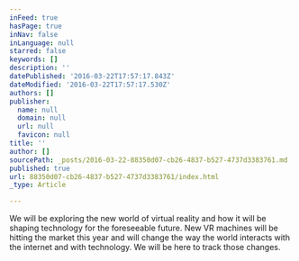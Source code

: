 ```yaml
---
inFeed: true
hasPage: true
inNav: false
inLanguage: null
starred: false
keywords: []
description: ''
datePublished: '2016-03-22T17:57:17.843Z'
dateModified: '2016-03-22T17:57:17.530Z'
authors: []
publisher:
  name: null
  domain: null
  url: null
  favicon: null
title: ''
author: []
sourcePath: _posts/2016-03-22-88350d07-cb26-4837-b527-4737d3383761.md
published: true
url: 88350d07-cb26-4837-b527-4737d3383761/index.html
_type: Article

---
```

We will be exploring the new world of virtual reality and how it will be shaping technology for the foreseeable future.  New VR machines will be hitting the market this year and will change the way the world interacts with the internet and with technology.  We will be here to track those changes.